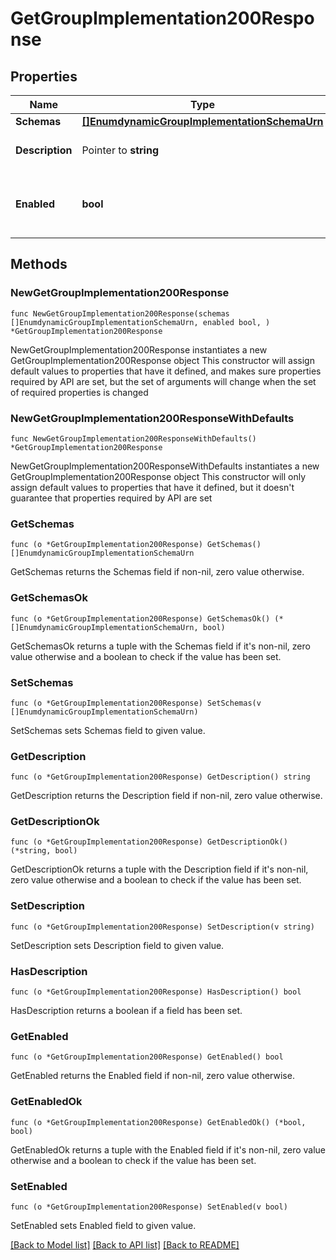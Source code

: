 # GetGroupImplementation200Response

## Properties

Name | Type | Description | Notes
------------ | ------------- | ------------- | -------------
**Schemas** | [**[]EnumdynamicGroupImplementationSchemaUrn**](EnumdynamicGroupImplementationSchemaUrn.md) |  | 
**Description** | Pointer to **string** | A description for this Group Implementation | [optional] 
**Enabled** | **bool** | Indicates whether the Group Implementation is enabled. | 

## Methods

### NewGetGroupImplementation200Response

`func NewGetGroupImplementation200Response(schemas []EnumdynamicGroupImplementationSchemaUrn, enabled bool, ) *GetGroupImplementation200Response`

NewGetGroupImplementation200Response instantiates a new GetGroupImplementation200Response object
This constructor will assign default values to properties that have it defined,
and makes sure properties required by API are set, but the set of arguments
will change when the set of required properties is changed

### NewGetGroupImplementation200ResponseWithDefaults

`func NewGetGroupImplementation200ResponseWithDefaults() *GetGroupImplementation200Response`

NewGetGroupImplementation200ResponseWithDefaults instantiates a new GetGroupImplementation200Response object
This constructor will only assign default values to properties that have it defined,
but it doesn't guarantee that properties required by API are set

### GetSchemas

`func (o *GetGroupImplementation200Response) GetSchemas() []EnumdynamicGroupImplementationSchemaUrn`

GetSchemas returns the Schemas field if non-nil, zero value otherwise.

### GetSchemasOk

`func (o *GetGroupImplementation200Response) GetSchemasOk() (*[]EnumdynamicGroupImplementationSchemaUrn, bool)`

GetSchemasOk returns a tuple with the Schemas field if it's non-nil, zero value otherwise
and a boolean to check if the value has been set.

### SetSchemas

`func (o *GetGroupImplementation200Response) SetSchemas(v []EnumdynamicGroupImplementationSchemaUrn)`

SetSchemas sets Schemas field to given value.


### GetDescription

`func (o *GetGroupImplementation200Response) GetDescription() string`

GetDescription returns the Description field if non-nil, zero value otherwise.

### GetDescriptionOk

`func (o *GetGroupImplementation200Response) GetDescriptionOk() (*string, bool)`

GetDescriptionOk returns a tuple with the Description field if it's non-nil, zero value otherwise
and a boolean to check if the value has been set.

### SetDescription

`func (o *GetGroupImplementation200Response) SetDescription(v string)`

SetDescription sets Description field to given value.

### HasDescription

`func (o *GetGroupImplementation200Response) HasDescription() bool`

HasDescription returns a boolean if a field has been set.

### GetEnabled

`func (o *GetGroupImplementation200Response) GetEnabled() bool`

GetEnabled returns the Enabled field if non-nil, zero value otherwise.

### GetEnabledOk

`func (o *GetGroupImplementation200Response) GetEnabledOk() (*bool, bool)`

GetEnabledOk returns a tuple with the Enabled field if it's non-nil, zero value otherwise
and a boolean to check if the value has been set.

### SetEnabled

`func (o *GetGroupImplementation200Response) SetEnabled(v bool)`

SetEnabled sets Enabled field to given value.



[[Back to Model list]](../README.md#documentation-for-models) [[Back to API list]](../README.md#documentation-for-api-endpoints) [[Back to README]](../README.md)


